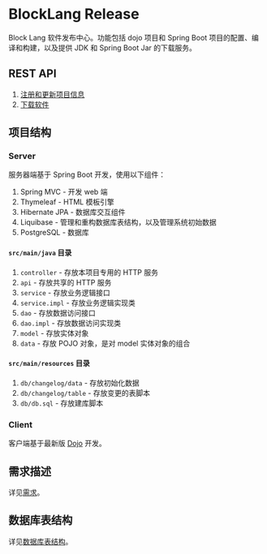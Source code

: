 ﻿# BlockLang Release

Block Lang 软件发布中心。功能包括 dojo 项目和 Spring Boot 项目的配置、编译和构建，以及提供 JDK 和 Spring Boot Jar 的下载服务。

## REST API

1. [注册和更新项目信息](https://github.com/blocklang/blocklang-installer/blob/master/docs/API/01_installers.md)
2. [下载软件](https://github.com/blocklang/blocklang-installer/blob/master/docs/API/02_softwares.md)

## 项目结构

### Server

服务器端基于 Spring Boot 开发，使用以下组件：

1. Spring MVC - 开发 web 端
2. Thymeleaf - HTML 模板引擎
3. Hibernate JPA - 数据库交互组件
4. Liquibase - 管理和重构数据库表结构，以及管理系统初始数据
5. PostgreSQL - 数据库

#### `src/main/java` 目录

1. `controller` - 存放本项目专用的 HTTP 服务
2. `api` - 存放共享的 HTTP 服务
3. `service` - 存放业务逻辑接口
4. `service.impl` - 存放业务逻辑实现类
5. `dao` - 存放数据访问接口
6. `dao.impl` - 存放数据访问实现类
7. `model` - 存放实体对象
8. `data` - 存放 POJO 对象，是对 model 实体对象的组合

#### `src/main/resources` 目录

1. `db/changelog/data` - 存放初始化数据
2. `db/changelog/table` - 存放变更的表脚本
3. `db/db.sql` - 存放建库脚本

### Client

客户端基于最新版 [Dojo](https://dojo.io/) 开发。

## 需求描述

详见[需求](docs/README.md)。

## 数据库表结构

详见[数据库表结构](docs/db/README.md)。
